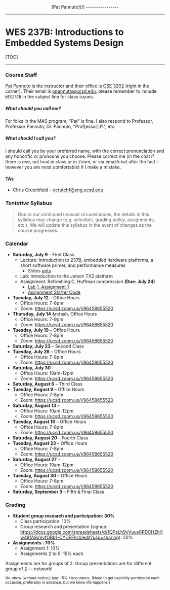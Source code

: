 <div align="center" markdown="1">
[Pat Pannuto](/)
----------------
</div>

---

WES 237B: Introductions to Embedded Systems Design
==================================================

<!--
## Overview

### Learning Goals

---
-->

[TOC]

---

### Course Staff

[Pat Pannuto](https://patpannuto.com) is the instructor and their office is [CSE 3202](https://cse.ucsd.edu/about/floormaps) (right in the corner).
Their email is [ppannuto@ucsd.edu](mailto:ppannuto@ucsd.edu?Subject=CSE141:);
please remember to include `WES237B` in the subject line for class issues.

##### What should you call me?
For folks in the MAS program, "Pat" is fine.
I also respond to Professor, Professor Pannuto, Dr. Pannuto, &ldquo;Prof[essor] P.&rdquo;, etc.

##### What should I call you?
I should call you by your preferred name, with the correct pronunciation and any honorific or pronouns you choose.
Please correct me (in the chat if there is one, out loud in class or in Zoom, or via email/chat after the fact – however you are most comfortable) if I make a mistake.


#### TAs

 - Chris Crutchfield - ccrutchf@eng.ucsd.edu


### _Tentative_ Syllabus

> Due to our continued unusual circumstances, the details in this syllabus may
> change (e.g. schedule, grading policy, assignments, etc.). We will update
> this syllabus in the event of changes as the course progresses.


### Calendar

 - **Saturday, July 9** &ndash; First Class
    - Lecture: Introduction to 237B, embedded hardware platforms, a short software primer, and performance measures
        - Slides [pptx](wes237b-su22-01-Intro_HWandHuffman.pptx)
    - Lab: Introduction to the Jetson TX2 platform
    - Assignment: Refreshing C, Huffman compression **(Due: July 24)**
        - [Lab 1, Assignment 1](assignment1.html)
        - [Assignment Starter Code](wes237b-a1-huffman.zip)
 - **Tuesday, July 12** &ndash; Office Hours
    - Office Hours: 7-8pm
    - Zoom: https://ucsd.zoom.us/j/96458655520
 - **Thursday, July 14** &ndash, Office Hours
    - Office Hours: 7-9pm
    - Zoom: https://ucsd.zoom.us/j/96458655520
 - **Tuesday, July 19** &ndash; Office Hours
    - Office Hours: 7-8pm
    - Zoom: https://ucsd.zoom.us/j/96458655520
 - **Saturday, July 23** &ndash; Second Class
 - **Tuesday, July 26** &ndash; Office Hours
    - Office Hours: 7-8pm
    - Zoom: https://ucsd.zoom.us/j/96458655520
 - **Saturday, July 30** &ndash;
    - Office Hours: 10am-12pm
    - Zoom: https://ucsd.zoom.us/j/96458655520
 - **Saturday, August 6** &ndash; Third Class
 - **Tuesday, August 9** &ndash; Office Hours
    - Office Hours: 7-8pm
    - Zoom: https://ucsd.zoom.us/j/96458655520
 - **Saturday, August 13** &ndash;
    - Office Hours: 10am-12pm
    - Zoom: https://ucsd.zoom.us/j/96458655520
 - **Tuesday, August 16** &ndash; Office Hours
    - Office Hours: 7-8pm
    - Zoom: https://ucsd.zoom.us/j/96458655520
 - **Saturday, August 20** &ndash; Fourth Class
 - **Tuesday, August 23** &ndash; Office Hours
    - Office Hours: 7-8pm
    - Zoom: https://ucsd.zoom.us/j/96458655520
 - **Saturday, August 27** &ndash;
    - Office Hours: 10am-12pm
    - Zoom: https://ucsd.zoom.us/j/96458655520
 - **Tuesday, August 30** &ndash; Office Hours
    - Office Hours: 7-8pm
    - Zoom: https://ucsd.zoom.us/j/96458655520
 - **Saturday, September 3** &ndash; Fifth & Final Class

### Grading

 - **Student group research and participation: 30%**
    - Class participation: 10%
    - Group research and presentation (signup: https://docs.google.com/spreadsheets/d/1QPzLh9vVuuy8PDCHZhj1w48fA8xVvfOBb1-CYDEFhr4/edit?usp=sharing): 20% 
 - **Assignments : 70%**
    - Assignment 1: 10%
    - Assignments 2 to 5: 15% each

Assignments are for groups of 2. Group presentations are for different group of 2 — network!

<small>No-show (without notice); late: -5% / occurance. (Need to get explicitly permission
each occasion; preferably in advance, but we know life happens.)</small>

